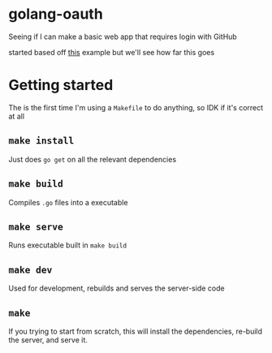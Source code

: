 # golang-oauth
Seeing if I can make a basic web app that requires login with GitHub

started based off [this](https://github.com/andrewtian/golang-github-oauth-example/blob/master/main.go) 
example but we'll see how far this goes

# Getting started

The is the first time I'm using a `Makefile` to do anything, so IDK if it's correct at all

## `make install`

Just does `go get` on all the relevant dependencies

## `make build`

Compiles `.go` files into a executable

## `make serve`

Runs executable built in `make build`

## `make dev`

Used for development, rebuilds and serves the server-side code

## `make`

If you trying to start from scratch, this will install the dependencies, re-build the server, and serve it.
